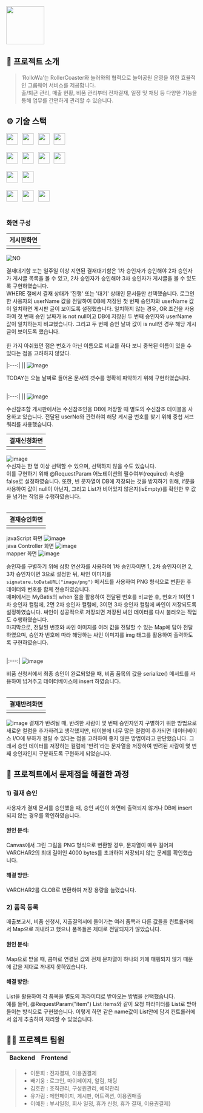 
<img src="https://github.com/leeyechanbal/RolloWa/assets/153481748/456bbb2e-d41f-4e61-9f10-87aff157ebb0"  height="100px">
<br />

## 📝 프로젝트 소개
> ‘RolloWa’는 RollerCoaster와 놀러와의 협력으로 놀이공원 운영을 위한 효율적인 그룹웨어 서비스를 제공합니다.<br>
출/퇴근 관리, 매출 현황, 비품 관리부터 전자결재, 일정 및 채팅 등 다양한 기능을 통해 업무를 간편하게 관리할 수 있습니다.

## ⚙ 기술 스택
<div>
  <img src="https://img.shields.io/badge/html5-E34F26?logo=html5&logoColor=white" height="30px"> 			&nbsp;
  <img src="https://img.shields.io/badge/css3-1572B6?logo=css3&logoColor=white" height="30px"> 				&nbsp;
  <img src="https://img.shields.io/badge/javascript-F7DF1E?logo=javascript&logoColor=black" height="30px"> 		&nbsp;
  <img src="https://img.shields.io/badge/jquery-0769AD?logo=jquery&logoColor=white" height="30px"> 			<br><br> 
  <img src="https://img.shields.io/badge/visualstudiocode-007ACC?logo=visualstudiocode&logoColor=white" height="30px">  &nbsp;
  <img src="https://img.shields.io/badge/spring-6DB33F?logo=spring&logoColor=white" height="30px"> 			&nbsp;
  <img src="https://img.shields.io/badge/java11-007396?logo=OpenJDK&logoColor=white" height="30px"> 			&nbsp;
  <img src="https://img.shields.io/badge/oracle-F80000?logo=visualstudiocode&logoColor=white" height="30px"> 		<br><br> 
  <img src="https://img.shields.io/badge/github-181717?logo=github&logoColor=white" height="30px"> 			&nbsp;
  <img src="https://img.shields.io/badge/apachetomcat9-F8DC75?logo=apachetomcat&logoColor=black" height="30px"> 	<br><br> 
  <img src="https://img.shields.io/badge/bootstrap4-7952B3?logo=bootstrap&logoColor=black" height="30px"> 		&nbsp;
  <img src="https://img.shields.io/badge/maven-C71A36?logo=apachemaven&logoColor=black" height="30px"> 			&nbsp;
  <img src="https://img.shields.io/badge/notion-000000?logo=notion&logoColor=whitek" height="30px"> 			<br><br>
</div>

### 화면 구성

|게시판화면|
|:---:|
||
![NO](https://github.com/lmh5658/RolloWa/assets/153481805/031a2ddd-49ff-4dab-b3dc-2f19dd019216)<br>

결재대기함 또는 일주일 이상 지연된 결재대기함은 1차 승인자가 승인해야 2차 승인자가 게시글 목록을 볼 수 있고, 2차 승인자가 승인해야 3차 승인자가 게시글을 볼 수 있도록 구현하였습니다. <br>
WHERE 절에서 결재 상태가 '진행' 또는 '대기' 상태인 문서들만 선택했습니다. 로그인한 사용자의 userName 값을 전달하여 DB에 저장된 첫 번째 승인자와 userName 값이 일치하면 게시판 글이 보이도록 설정했습니다. 일치하지 않는 경우, OR 조건을 사용하여 첫 번째 승인 날짜가 is not null이고 DB에 저장된 두 번째 승인자와 userName 값이 일치하는지 비교했습니다. 그리고 두 번째 승인 날짜 값이 is null인 경우 해당 게시글이 보이도록 했습니다.<br>
<br>
한 가지 아쉬웠던 점은 번호가 아닌 이름으로 비교를 하다 보니 중복된 이름이 있을 수 있다는 점을 고려하지 않았다.

|:---:|
||
![image](https://github.com/lmh5658/RolloWa/assets/153481805/4998780b-da57-486b-b1d9-0696322ddcdd)<br>

TODAY는 오늘 날짜로 들어온 문서의 갯수를 명확히 파악하기 위해 구현하였습니다.<br>
<br>

|:---:|
||
![image](https://github.com/lmh5658/RolloWa/assets/153481805/37f87b0c-b2dd-4627-b657-566a9ea987be)<br>

수신참조함 게시판에서는 수신참조인을 DB에 저장할 때 별도의 수신참조 테이블을 사용하고 있습니다. 전달된 userNo와 관련하여 해당 게시글 번호를 찾기 위해 중첩 서브 쿼리를 사용했습니다.

|결재신청화면|
|:---:|
||

![image](https://github.com/lmh5658/RolloWa/assets/153481805/d8ee0088-38d1-4d05-8354-bf1755eefb9c) <br>
수신자는 한 명 이상 선택할 수 있으며, 선택하지 않을 수도 있습니다. <br>
이를 구현하기 위해 @RequestParam 어노테이션의 필수여부(required) 속성을 false로 설정하였습니다. 또한, 빈 문자열이 DB에 저장되는 것을 방지하기 위해, if문을 사용하여 값이 null이 아닌지, 그리고 List가 비어있지 않은지(isEmpty)를 확인한 후 값을 넘기는 작업을 수행하였습니다.<br>
<br>

|결재승인화면|
|:---:|
||
javaScript 화면
![image](https://github.com/lmh5658/RolloWa/assets/153481805/cebafb43-af2f-4e26-9afc-7c6f56d7d952)<br>
java Controller 화면
![image](https://github.com/lmh5658/RolloWa/assets/153481805/79549f95-907c-4c49-a07a-6152419ccbed)<br>
mapper 화면
![image](https://github.com/lmh5658/RolloWa/assets/153481805/ec589c6c-bda1-4abe-a8da-68689bd492e1)<br>

승인자를 구별하기 위해 삼항 연산자를 사용하여 1차 승인자이면 1, 2차 승인자이면 2, 3차 승인자이면 3으로 설정한 뒤, 싸인 이미지를 `signature.toDataURL("image/png")` 메서드를 사용하여 PNG 형식으로 변환한 후 데이터와 번호를 함께 전송하였습니다.<br>
매퍼에서는 MyBatis의 when 절을 활용하여 전달된 번호를 비교한 후, 번호가 1이면 1차 승인자 컬럼에, 2면 2차 승인자 컬럼에, 3이면 3차 승인자 컬럼에 싸인이 저장되도록 설정하였습니다. 싸인이 성공적으로 저장되면 저장된 싸인 데이터를 다시 불러오는 작업도 수행하였습니다.<br>
마지막으로, 전달된 번호와 싸인 이미지를 여러 값을 전달할 수 있는 Map에 담아 전달하였으며, 승인자 번호에 따라 해당하는 싸인 이미지를 img 태그를 활용하여 출력하도록 구현하였습니다.<br>
<br>

|:---:|
![image](https://github.com/lmh5658/RolloWa/assets/153481805/ebb05bd3-ee5a-44a6-a323-4933c15c233e)<br>

비품 신청서에서 최종 승인이 완료되었을 때, 비품 품목의 값을 serialize() 메서드를 사용하여 넘겨주고 데이터베이스에 insert 하였습니다.<br>
<br>

|결재반려화면|
|:---:|
||

![image](https://github.com/lmh5658/RolloWa/assets/153481805/e6c1d859-5aae-4547-8587-78da38a79349)
결재가 반려될 때, 반려한 사람이 몇 번째 승인자인지 구별하기 위한 방법으로 새로운 컬럼을 추가하려고 생각했지만, 테이블에 너무 많은 컬럼이 추가되면 데이터베이스 I/O에 부하가 걸릴 수 있다는 점을 고려하여 좋지 않은 방법이라고 판단했습니다. 그래서 승인 데이터를 저장하는 컬럼에 '반려'라는 문자열을 저장하여 반려된 사람이 몇 번째 승인자인지 구분하도록 구현하게 되었습니다.

## 🤔 프로젝트에서 문제점을 해결한 과정
### 1) 결재 승인
사용자가 결재 문서를 승인했을 때, 승인 싸인이 화면에 출력되지 않거나 DB에 insert 되지 않는 경우를 확인하였습니다.
#### 원인 분석:
Canvas에서 그린 그림을 PNG 형식으로 변환할 경우, 문자열이 매우 길어져 VARCHAR2의 최대 길이인 4000 bytes를 초과하여 저장되지 않는 문제를 확인했습니다.<br>

#### 해결 방안:
VARCHAR2를 CLOB로 변환하여 저장 용량을 늘렸습니다.<br>

### 2) 품목 등록
매출보고서, 비품 신청서, 지출결의서에 들어가는 여러 품목과 다른 값들을 컨트롤러에서 Map으로 꺼내려고 했으나 품목들은 제대로 전달되지가 않았습니다.<br>

#### 원인 분석:
Map으로 받을 때, 콤마로 연결된 값의 전체 문자열이 하나의 키에 매핑되지 않기 때문에 값을 제대로 꺼내지 못하였습니다.<br>

#### 해결 방안:
List<String>을 활용하여 각 품목을 별도의 파라미터로 받아오는 방법을 선택했습니다. <br>
예를 들어, @RequestParam("item") List<String> items와 같이 요청 파라미터를 List로 받아들이는 방식으로 구현했습니다. 이렇게 하면 같은 name값이 List안에 담겨 컨트롤러에서 쉽게 추출하여 처리할 수 있었습니다.<br>


## 💁‍♂️ 프로젝트 팀원
|Backend|Frontend|
|:---:|:---:|
> - 이문희 : 전자결재, 이용권결제
> - 배기웅 : 로그인, 마이페이지, 알림, 채팅
> - 김호관 : 조직관리, 구성원관리, 예약관리
> - 유가림 : 메인페이지, 게시판, 어트랙션, 이용권매출
> - 이예찬 : 부서일정, 회사 일정, 휴가 신청, 휴가 결재, 이용권결제}






 
	




